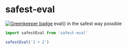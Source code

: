 # safest-eval

[![Greenkeeper badge](https://badges.greenkeeper.io/SEAPUNK/safest-eval.svg)](https://greenkeeper.io/)
eval() in the safest way possible


```js
import safestEval from 'safest-eval'

safestEval('1 + 2')
```
